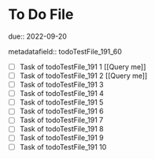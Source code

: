 # To Do File

due:: 2022-09-20

metadatafield:: todoTestFile_191_60

- [ ] Task of todoTestFile_191 1 [[Query me]]
- [ ] Task of todoTestFile_191 2 [[Query me]]
- [ ] Task of todoTestFile_191 3
- [ ] Task of todoTestFile_191 4
- [ ] Task of todoTestFile_191 5
- [ ] Task of todoTestFile_191 6
- [ ] Task of todoTestFile_191 7
- [ ] Task of todoTestFile_191 8
- [ ] Task of todoTestFile_191 9
- [ ] Task of todoTestFile_191 10